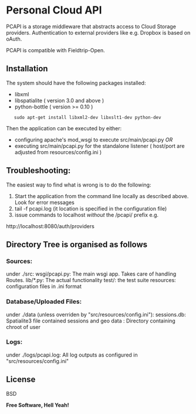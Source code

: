 Personal Cloud API
==================

PCAPI is a storage middleware that abstracts access to Cloud Storage providers. Authentication to external providers like e.g. Dropbox is based on oAuth.

PCAPI is compatible with Fieldtrip-Open.

Installation
------------

The system should have the following packages installed:
 - libxml 
 - libspatialite ( version 3.0 and above )
 - python-bottle ( version >= 0.10 )

```
   sudo apt-get install libxml2-dev libxslt1-dev python-dev
```

Then the application can be executed by either:

 - configuring apache's mod_wsgi to execute src/main/pcapi.py *OR*
 - executing src/main/pcapi.py for the standalone listener ( host/port are adjusted from resources/config.ini )



Troubleshooting:
----------------

The easiest way to find what is wrong is to do the following:

1. Start the application from the command line locally as described above. Look for error messages
2. tail -f pcapi.log (it location is specified in the configuration file)
3. issue commands to localhost *without* the /pcapi/ prefix e.g.

 http://localhost:8080/auth/providers



Directory Tree is organised as follows
--------------------------------------

### Sources:

under ./src:
	wsgi/pcapi.py:
		The main wsgi app. Takes care of handling Routes.
	lib/*.py:
		The actual functionality
	test/:
		the test suite
	resources:
		configuration files in .ini format

### Database/Uploaded Files:

under ./data (unless overriden by "src/resources/config.ini"):
      sessions.db:
	        Spatialite3 file contained sessions and geo data
      <userid>:
		Directory containing chroot of user <userid> 

### Logs:

under ./logs/pcapi.log: 
      All log outputs as configured in "src/resources/config.ini"

License
-------

BSD


**Free Software, Hell Yeah!**
